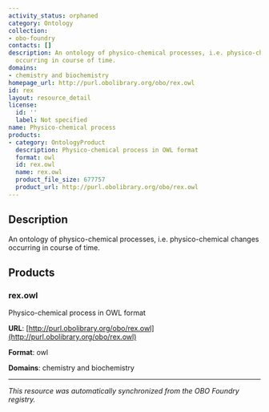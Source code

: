 ```yaml
---
activity_status: orphaned
category: Ontology
collection:
- obo-foundry
contacts: []
description: An ontology of physico-chemical processes, i.e. physico-chemical changes
  occurring in course of time.
domains:
- chemistry and biochemistry
homepage_url: http://purl.obolibrary.org/obo/rex.owl
id: rex
layout: resource_detail
license:
  id: ''
  label: Not specified
name: Physico-chemical process
products:
- category: OntologyProduct
  description: Physico-chemical process in OWL format
  format: owl
  id: rex.owl
  name: rex.owl
  product_file_size: 677757
  product_url: http://purl.obolibrary.org/obo/rex.owl
---
```

## Description

An ontology of physico-chemical processes, i.e. physico-chemical changes occurring in course of time.

## Products

### rex.owl

Physico-chemical process in OWL format

**URL**: [http://purl.obolibrary.org/obo/rex.owl](http://purl.obolibrary.org/obo/rex.owl)

**Format**: owl

**Domains**: chemistry and biochemistry

---

*This resource was automatically synchronized from the OBO Foundry registry.*